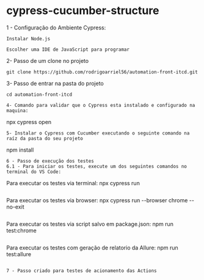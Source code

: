 # cypress-cucumber-structure

1 - Configuração do Ambiente Cypress:
```
Instalar Node.js
```
```
Escolher uma IDE de JavaScript para programar
```
2- Passo de um clone no projeto
```
git clone https://github.com/rodrigoarriel56/automation-front-itcd.git
```
3- Passo de entrar na pasta do projeto
```
cd automation-front-itcd
```
``` 
4- Comando para validar que o Cypress esta instalado e configurado na maquina:
```
npx cypress open
``` 
5- Instalar o Cypress com Cucumber executando o seguinte comando na raíz da pasta do seu projeto
```
npm install
```
6 - Passo de execução dos testes
6.1 - Para iniciar os testes, execute um dos seguintes comandos no terminal do VS Code:

```
Para executar os testes via terminal: npx cypress run
```
```
Para executar os testes via browser: npx cypress run --browser chrome --no-exit
```
```
Para executar os testes via script salvo em package.json: npm run test:chrome    

```
```
Para executar os testes com geração de relatorio da Allure: npm run test:allure    

```

7 - Passo criado para testes de acionamento das Actions
